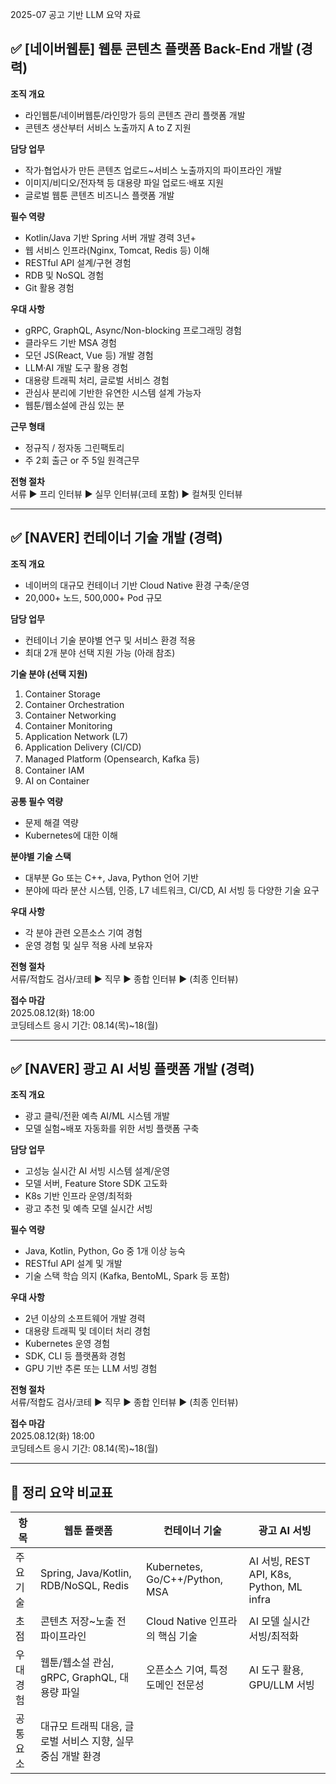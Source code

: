 2025-07 공고 기반
LLM 요약 자료

## ✅ [네이버웹툰] 웹툰 콘텐츠 플랫폼 Back-End 개발 (경력)

**조직 개요**

- 라인웹툰/네이버웹툰/라인망가 등의 콘텐츠 관리 플랫폼 개발
- 콘텐츠 생산부터 서비스 노출까지 A to Z 지원
    

**담당 업무**

- 작가·협업사가 만든 콘텐츠 업로드~서비스 노출까지의 파이프라인 개발
- 이미지/비디오/전자책 등 대용량 파일 업로드·배포 지원
- 글로벌 웹툰 콘텐츠 비즈니스 플랫폼 개발
    

**필수 역량**

- Kotlin/Java 기반 Spring 서버 개발 경력 3년+
- 웹 서비스 인프라(Nginx, Tomcat, Redis 등) 이해
- RESTful API 설계/구현 경험
- RDB 및 NoSQL 경험
- Git 활용 경험
    

**우대 사항**

- gRPC, GraphQL, Async/Non-blocking 프로그래밍 경험
- 클라우드 기반 MSA 경험
- 모던 JS(React, Vue 등) 개발 경험
- LLM·AI 개발 도구 활용 경험
- 대용량 트래픽 처리, 글로벌 서비스 경험
- 관심사 분리에 기반한 유연한 시스템 설계 가능자
- 웹툰/웹소설에 관심 있는 분
    

**근무 형태**

- 정규직 / 정자동 그린팩토리
- 주 2회 출근 or 주 5일 원격근무
    

**전형 절차**  
서류 ▶ 프리 인터뷰 ▶ 실무 인터뷰(코테 포함) ▶ 컬쳐핏 인터뷰

---

## ✅ [NAVER] 컨테이너 기술 개발 (경력)

**조직 개요**
- 네이버의 대규모 컨테이너 기반 Cloud Native 환경 구축/운영
- 20,000+ 노드, 500,000+ Pod 규모
    

**담당 업무**
- 컨테이너 기술 분야별 연구 및 서비스 환경 적용
- 최대 2개 분야 선택 지원 가능 (아래 참조)
    

**기술 분야 (선택 지원)**

1. Container Storage
2. Container Orchestration
3. Container Networking
4. Container Monitoring
5. Application Network (L7)
6. Application Delivery (CI/CD)
7. Managed Platform (Opensearch, Kafka 등)
8. Container IAM
9. AI on Container
    

**공통 필수 역량**
- 문제 해결 역량
- Kubernetes에 대한 이해
    

**분야별 기술 스택**
- 대부분 Go 또는 C++, Java, Python 언어 기반
- 분야에 따라 분산 시스템, 인증, L7 네트워크, CI/CD, AI 서빙 등 다양한 기술 요구
    

**우대 사항**

- 각 분야 관련 오픈소스 기여 경험
- 운영 경험 및 실무 적용 사례 보유자
    

**전형 절차**  
서류/적합도 검사/코테 ▶ 직무 ▶ 종합 인터뷰 ▶ (최종 인터뷰)

**접수 마감**  
2025.08.12(화) 18:00  
코딩테스트 응시 기간: 08.14(목)~18(월)

---

## ✅ [NAVER] 광고 AI 서빙 플랫폼 개발 (경력)

**조직 개요**

- 광고 클릭/전환 예측 AI/ML 시스템 개발
- 모델 실험~배포 자동화를 위한 서빙 플랫폼 구축
    

**담당 업무**

- 고성능 실시간 AI 서빙 시스템 설계/운영
- 모델 서버, Feature Store SDK 고도화
- K8s 기반 인프라 운영/최적화
- 광고 추천 및 예측 모델 실시간 서빙
    

**필수 역량**
- Java, Kotlin, Python, Go 중 1개 이상 능숙
- RESTful API 설계 및 개발
- 기술 스택 학습 의지 (Kafka, BentoML, Spark 등 포함)
    

**우대 사항**

- 2년 이상의 소프트웨어 개발 경력
- 대용량 트래픽 및 데이터 처리 경험
- Kubernetes 운영 경험
- SDK, CLI 등 플랫폼화 경험
- GPU 기반 추론 또는 LLM 서빙 경험
    

**전형 절차**  
서류/적합도 검사/코테 ▶ 직무 ▶ 종합 인터뷰 ▶ (최종 인터뷰)

**접수 마감**  
2025.08.12(화) 18:00  
코딩테스트 응시 기간: 08.14(목)~18(월)

---

## 🧭 정리 요약 비교표

|항목|웹툰 플랫폼|컨테이너 기술|광고 AI 서빙|
|---|---|---|---|
|주요 기술|Spring, Java/Kotlin, RDB/NoSQL, Redis|Kubernetes, Go/C++/Python, MSA|AI 서빙, REST API, K8s, Python, ML infra|
|초점|콘텐츠 저장~노출 전 파이프라인|Cloud Native 인프라의 핵심 기술|AI 모델 실시간 서빙/최적화|
|우대 경험|웹툰/웹소설 관심, gRPC, GraphQL, 대용량 파일|오픈소스 기여, 특정 도메인 전문성|AI 도구 활용, GPU/LLM 서빙|
|공통 요소|대규모 트래픽 대응, 글로벌 서비스 지향, 실무 중심 개발 환경||
